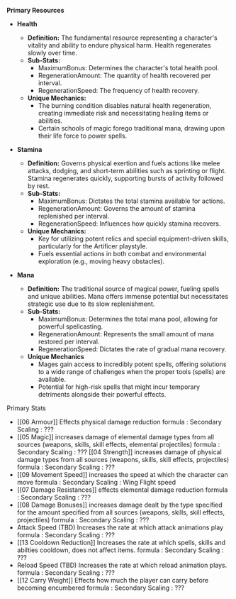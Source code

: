 **Primary Resources**

- **Health**
    
    - **Definition:** The fundamental resource representing a character's vitality and ability to endure physical harm. Health regenerates slowly over time.
    - **Sub-Stats:**
        - MaximumBonus: Determines the character's total health pool.
        - RegenerationAmount: The quantity of health recovered per interval.
        - RegenerationSpeed: The frequency of health recovery.
    - **Unique Mechanics:**
        - The burning condition disables natural health regeneration, creating immediate risk and necessitating healing items or abilities.
        - Certain schools of magic forego traditional mana, drawing upon their life force to power spells.
- **Stamina**
    
    - **Definition:** Governs physical exertion and fuels actions like melee attacks, dodging, and short-term abilities such as sprinting or flight. Stamina regenerates quickly, supporting bursts of activity followed by rest.
    - **Sub-Stats:**
        - MaximumBonus: Dictates the total stamina available for actions.
        - RegenerationAmount: Governs the amount of stamina replenished per interval.
        - RegenerationSpeed: Influences how quickly stamina recovers.
    - **Unique Mechanics:**
        - Key for utilizing potent relics and special equipment-driven skills, particularly for the Artificer playstyle.
        - Fuels essential actions in both combat and environmental exploration (e.g., moving heavy obstacles).
- **Mana**
    
    - **Definition:** The traditional source of magical power, fueling spells and unique abilities. Mana offers immense potential but necessitates strategic use due to its slow replenishment.
    - **Sub-Stats:**
        - MaximumBonus: Determines the total mana pool, allowing for powerful spellcasting.
        - RegenerationAmount: Represents the small amount of mana restored per interval.
        - RegenerationSpeed: Dictates the rate of gradual mana recovery.
    - **Unique Mechanics**
        - Mages gain access to incredibly potent spells, offering solutions to a wide range of challenges when the proper tools (spells) are available.
        - Potential for high-risk spells that might incur temporary detriments alongside their powerful effects.


Primary Stats 

- [[06 Armour]]
	Effects physical damage reduction
	formula : 
	Secondary Scaling :
	 ???
- [[05 Magic]]
  	increases damage of elemental damage types from all sources (weapons, skills, skill effects, elemental projectiles)
	formula : 
	Secondary Scaling :
	 ???
[[04 Strength]]
  	increases damage of physical damage types from all sources (weapons, skills, skill effects, projectiles)
	formula : 
	Secondary Scaling :
	 ???
- [[09 Movement Speed]]
  	increases the speed at which the character can move
	formula : 
	Secondary Scaling :
	 Wing Flight speed
- [[07 Damage Resistances]]
  	effects elemental damage reduction
	formula : 
	Secondary Scaling :
	 ???
- [[08 Damage Bonuses]]
  	increases damage dealt by the type specified for the amount specified from all sources (weapons, skills, skill effects, projectiles)
	formula : 
	Secondary Scaling :
	 ???
- Attack Speed (TBD)
  	Increases the rate at which attack animations play
	formula : 
	Secondary Scaling :
	 ???
- [[13 Cooldown Reduction]]
  	Increases the rate at which spells, skills and abilties cooldown, does not affect items.
	formula : 
	Secondary Scaling :
	 ???
- Reload Speed (TBD)
  	Increases the rate at which reload animation plays.
	formula : 
	Secondary Scaling :
	 ???
- [[12 Carry Weight]]
  	Effects how much the player can carry before becoming encumbered
	formula : 
	Secondary Scaling :
	 ???







